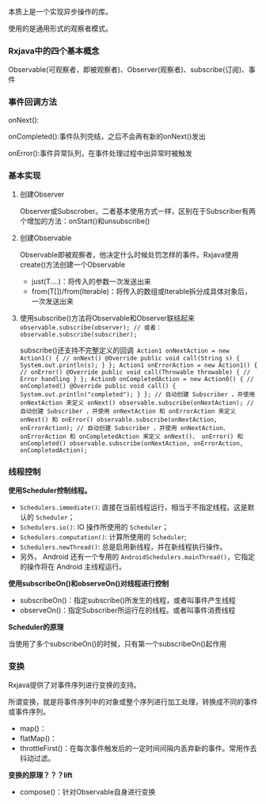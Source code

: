 本质上是一个实现异步操作的库。

使用的是通用形式的观察者模式。

### Rxjava中的四个基本概念

Observable(可观察者，即被观察者)、Observer(观察者)、subscribe(订阅)、事件

### 事件回调方法

onNext():

onCompleted():事件队列完结，之后不会再有新的onNext()发出

onError():事件异常队列，在事件处理过程中出异常时被触发

### 基本实现

1.  创建Observer

    Observer或Subscrober。二者基本使用方式一样，区别在于Subscriber有两个增加的方法：onStart()和unsubscribe()

2.  &#x20;创建Observable

    Observable即被观察者，他决定什么时候处罚怎样的事件。Rxjava使用create()方法创建一个Observable

    *   just(T....)：将传入的参数一次发送出来
    *   from(T\[])/from(Iterable)：将传入的数组或Iterable拆分成具体对象后，一次发送出来

3.  使用subscribe()方法将Observable和Observer联结起来
    `observable.subscribe(observer);
    // 或者：
    observable.subscribe(subscriber);`

    subscribe()还支持不完整定义的回调`
    Action1 onNextAction = new Action1() {
    // onNext()
    @Override
    public void call(String s) {
    System.out.println(s);
    }
    };
    Action1 onErrorAction = new Action1() {
    // onError()
    @Override
    public void call(Throwable throwable) {
    // Error handling
    }
    };
    Action0 onCompletedAction = new Action0() {
    // onCompleted()
    @Override
    public void call() {
    System.out.println("completed");
    }
    };
    // 自动创建 Subscriber ，并使用 onNextAction 来定义 onNext()
    observable.subscribe(onNextAction);
    // 自动创建 Subscriber ，并使用 onNextAction 和 onErrorAction 来定义 onNext() 和 onError()
    observable.subscribe(onNextAction, onErrorAction);
    // 自动创建 Subscriber ，并使用 onNextAction、 onErrorAction 和 onCompletedAction 来定义 onNext()、 onError() 和 onCompleted()
    observable.subscribe(onNextAction, onErrorAction, onCompletedAction);`

### 线程控制

**使用Scheduler控制线程。**

*   `Schedulers.immediate()`: 直接在当前线程运行，相当于不指定线程。这是默认的 `Scheduler`；
*   `Schedulers.io()`: IO 操作所使用的 `Scheduler`；
*   `Schedulers.computation()`: 计算所使用的 `Scheduler`;
*   `Schedulers.newThread()`: 总是启用新线程，并在新线程执行操作。
*   另外， Android 还有一个专用的 `AndroidSchedulers.mainThread()`，它指定的操作将在 Android 主线程运行。

**使用subscribeOn()和observeOn()对线程进行控制**

*   subscribeOn()：指定subscribe()所发生的线程，或者叫事件产生线程
*   observeOn()：指定Subscriber所运行在的线程。或者叫事件消费线程

**Scheduler的原理**

当使用了多个subscribeOn()的时候，只有第一个subscribeOn()起作用

### 变换

Rxjava提供了对事件序列进行变换的支持。

所谓变换，就是将事件序列中的对象或整个序列进行加工处理，转换成不同的事件或事件序列。

*   map()：
*   flatMap()：
*   throttleFirst()：在每次事件触发后的一定时间间隔内丢弃新的事件。常用作去抖动过滤。

**变换的原理？？？lift**

*   compose()：针对Observable自身进行变换

